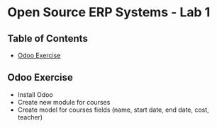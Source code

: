 # Open Source ERP Systems - Lab 1

## Table of Contents
  - [Odoo Exercise](#odoo-exercise)

## Odoo Exercise
  - Install Odoo
  - Create new module for courses
  - Create model for courses fields (name, start date, end date, cost, teacher)
